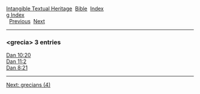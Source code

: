 [Intangible Textual Heritage](../../index)  [Bible](../index) 
[Index](index)   
[g Index](_g_)  
  [Previous](c04921)  [Next](c04923) 

------------------------------------------------------------------------

### &lt;grecia&gt; 3 entries

[Dan 10:20](../kjv/dan010.htm#020)  
[Dan 11:2](../kjv/dan011.htm#002)  
[Dan 8:21](../kjv/dan008.htm#021)  

------------------------------------------------------------------------

[Next: grecians (4)](c04923)
